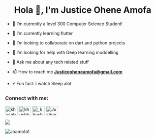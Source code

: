 <h1 align="center"> Hola 👋, I'm Justice Ohene Amofa</h1>

 - 🔭 I’m currently a level 300 Computer Science Student!
 - 🌱 I’m currently learning flutter
 - 👯 I’m looking to collaborate on dart and python projects
 - 🤔 I’m looking for help with Deep learning moddelling
 - 💬 Ask me about any tech related stuff
 
 - 📫 How to reach me **Justiceoheneamofa@gmail.com**  
 - ⚡ Fun fact: I watch Sleep alot


<h3 align="left">Connect with me:</h3>
<p align="left">
 <a href="https://twitter.com/I_am_Amofa" target="blank"><img align="center" src="https://cdn.jsdelivr.net/npm/simple-icons@3.0.1/icons/twitter.svg" alt="khushboogoel01" height="30" width="40" /></a> 
<a href="https://www.linkedin.com/in/justice-ohene-amofa-349b44173/" target="blank"><img align="center" src="https://cdn.jsdelivr.net/npm/simple-icons@3.0.1/icons/linkedin.svg" alt="khushboogoel01" height="30" width="40" /></a>
<a href="https://www.instagram.com/i_am_amofa/" target="blank"><img align="center" src="https://cdn.jsdelivr.net/npm/simple-icons@3.0.1/icons/instagram.svg" alt="_khushboo.goel" height="30" width="40" /></a>
<a href="#" target="blank"><img align="center" src="https://cdn.jsdelivr.net/npm/simple-icons@3.0.1/icons/youtube.svg" alt="Justice Ohene Amofa" height="30" width="40" /></a>
</p>


<img src = "https://github-readme-stats.vercel.app/api?username=Joamofa1&&show_icons=true&title_color=ffffff&icon_color=bb2acf&text_color=daf7dc&bg_color=151515 ">
<p><img align="left" src="https://github-readme-stats.vercel.app/api/top-langs?username=Joamofa1&show_icons=true&locale=en&layout=compact" alt="Joamofa1" /></p>

